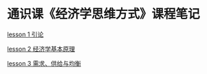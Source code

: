 # 通识课《经济学思维方式》课程笔记

[lesson 1 引论](./lesson1.md)

[lesson 2 经济学基本原理](./lesson2.md)

[lesson 3 需求、供给与均衡](./lesson3.md)
